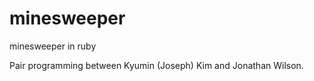 minesweeper
===========

minesweeper in ruby

Pair programming between Kyumin (Joseph) Kim and Jonathan Wilson.

